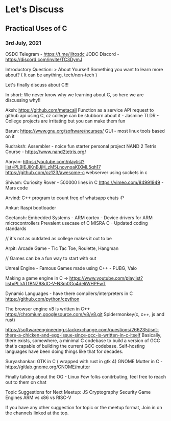 # Let's Discuss
## Practical Uses of C
### 3rd July, 2021

OSDC Telegram - https://t.me/jiitosdc
JODC Discord - https://discord.com/invite/TC3DymJ

Introductory Question:
    > About Yourself
      Something you want to learn more about? ( It can be anything, tech/non-tech )
    
Let's finally discuss about C!!!

In short: We never know why we learning about C, so here we are discussing why!!

Aksh:
    https://github.com/metacall
    Function as a service
    API request to github api using C, cz college can be stubborn about it - Jasmine
    TLDR - College projects are irritating but you can make them fun
    
Barun:
    https://www.gnu.org/software/ncurses/
    GUI - most linux tools based on it
    
Rudraksh:
    Assembler - noice fun starter personal project
    NAND 2 Tetris Course - https://www.nand2tetris.org/
    
Aaryan:
    https://youtube.com/playlist?list=PL9IEJIKnBJjH_zM5LnovnoaKlXML5qh17
    https://github.com/oz123/awesome-c
    webserver using sockets in c
    
Shivam:
    Curiosity Rover - 500000 lines in C
    https://vimeo.com/84991949 - Mars code
    
Arvind:
    C++ program to count freq of whatsapp chats :P
    
Ankur:
    Raspi bootloader
    
Geetansh:
    Embedded Systems - ARM cortex - Device drivers for ARM microcontrollers
    Prevalent usecase of C
    MISRA C - Updated coding standards
    
// it's not as outdated as college makes it out to be
    
Arpit:
    Arcade Game - Tic Tac Toe, Roulette, Hangman
    
// Games can be a fun way to start with out

Unreal Engine - Famous Games made using C++ - PUBG, Valo

Making a game engine in C -> https://www.youtube.com/playlist?list=PLlrATfBNZ98dC-V-N3m0Go4deliWHPFwT

Dynamic Languages - have there compilers/interpreters in C
https://github.com/python/cpython

The browser engine v8 is written in C++ https://chromium.googlesource.com/v8/v8.git
Spidermonkey(c, c++, js and rust)

https://softwareengineering.stackexchange.com/questions/266235/isnt-there-a-chicken-and-egg-issue-since-gcc-is-written-in-c-itself
Basically, there exists, somewhere, a minimal C codebase to build a version of GCC that's capable of building the current GCC codebase. Self-hosting languages have been doing things like that for decades.

Suryashankar:
    GTK in C ( wrapped with rust in gtk 4)
    GNOME Mutter in C - https://gitlab.gnome.org/GNOME/mutter
    
Finally talking about the OG - Linux
Few folks conitrbuting, feel free to reach out to them on chat

Topic Suggestions for Next Meetup:
    JS
    Cryptography
    Security
    Game Engines
    ARM vs x86 vs RISC-V
    
If you have any other suggestion for topic or the meetup format, Join in on the channels linked at the top.












